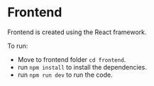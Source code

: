 # Frontend

Frontend is created using the React framework.

To run: 
- Move to frontend folder `cd frontend`.
- run `npm install` to install the dependencies.
- run `npm run dev` to run the code.

